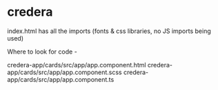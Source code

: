# credera

index.html has all the imports (fonts & css libraries, no JS imports being used)

Where to look for code - 

credera-app/cards/src/app/app.component.html
credera-app/cards/src/app/app.component.scss
credera-app/cards/src/app/app.component.ts

